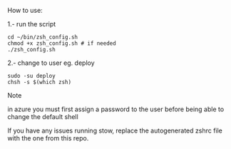 How to use:

1.- run the script

```
cd ~/bin/zsh_config.sh
chmod +x zsh_config.sh # if needed
./zsh_config.sh
```

2.- change to user eg. deploy

```
sudo -su deploy
chsh -s $(which zsh)
```

> [!NOTE]
> in azure you must first assign a password to the user before being able to change the default shell

If you have any issues running stow, replace the autogenerated zshrc file with the one from this repo.
